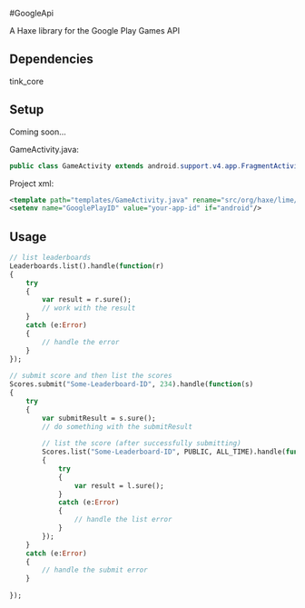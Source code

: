 #GoogleApi

A Haxe library for the Google Play Games API 

## Dependencies
tink_core

## Setup
Coming soon...

GameActivity.java:
```java
public class GameActivity extends android.support.v4.app.FragmentActivity implements SensorEventListener
```

Project xml:
```xml
<template path="templates/GameActivity.java" rename="src/org/haxe/lime/GameActivity.java" if="android"/>
<setenv name="GooglePlayID" value="your-app-id" if="android"/>
```

## Usage
```haxe
// list leaderboards
Leaderboards.list().handle(function(r)
{
	try 
	{
		var result = r.sure();
		// work with the result
	}
	catch (e:Error) 
	{
		// handle the error
	}
});
	
// submit score and then list the scores
Scores.submit("Some-Leaderboard-ID", 234).handle(function(s)
{
	try
	{
		var submitResult = s.sure();
		// do something with the submitResult
		
		// list the score (after successfully submitting)
		Scores.list("Some-Leaderboard-ID", PUBLIC, ALL_TIME).handle(function(l)
		{
			try
			{
				var result = l.sure();
			}
			catch (e:Error) 
			{
				// handle the list error
			}
		});
	}
	catch (e:Error) 
	{
		// handle the submit error
	}
	
});
```
